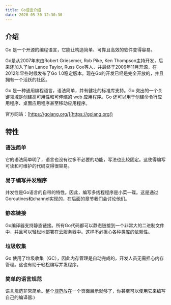 ```yaml
---
title: Go语言介绍
date: 2020-05-30 12:30:30
---
```


## 介绍
Go 是一个开源的编程语言，它能让构造简单、可靠且高效的软件变得容易。

Go是从2007年末由Robert Griesemer, Rob Pike, Ken Thompson主持开发，后来还加入了Ian Lance Taylor, Russ Cox等人，并最终于2009年11月开源，在2012年早些时候发布了Go 1.0稳定版本。现在Go的开发已经是完全开放的，并且拥有一个活跃的社区。


Go 是一种通用编程语言，语法简单，并有健壮的标准库支持。Go 突出的一个关键领域是创建高可用性和可伸缩的 web 应用程序。Go 还可以用于创建命令行应用程序、桌面应用程序甚至移动应用程序。

官方网站：[https://golang.org/](https://golang.org/)


## 特性
### 语法简单
它的语法简单明了，语言也没有过多不必要的功能，写法也比较固定。这使得编写可读和可维护的代码变得很容易。

### 易于编写并发程序
并发性是Go语言的自带的特性。因此，编写多线程程序是小菜一碟。这是通过Goroutines和channel实现的，在后面的章节我们会讨论他们。

### 静态链接
Go编译器支持静态链接。所有Go代码都可以静态链接到一个非常大的二进制文件中，并且可以轻松地部署在云服务器中。这样不必担心各种类库的依赖性。

### 垃圾收集
Go 使用了垃圾收集（GC），因此内存管理是自动完成的，开发人员无需担心内存管理。这也有助于轻松编写并发程序。

### 简单的语言规范
语言规范非常简单。整个[规范](https://golang.org/ref/spec)放在一个页面展示就够了，你甚至可以使用它来编写自己的编译器:)